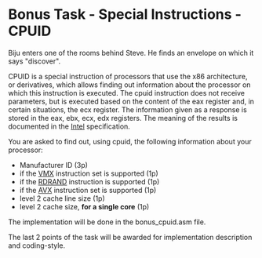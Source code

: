 # Bonus Task - Special Instructions - CPUID

Biju enters one of the rooms behind Steve. He finds an envelope on which it says "discover".

CPUID is a special instruction of processors that use the x86 architecture, or derivatives, which allows finding out information about the processor on which this instruction is executed. The cpuid instruction does not receive parameters, but is executed based on the content of the eax register and, in certain situations, the ecx register. The information given as a response is stored in the eax, ebx, ecx, edx registers. The meaning of the results is documented in the [Intel](https://web.archive.org/web/20120625025623/http://www.intel.com/Assets/PDF/appnote/241618.pdf) specification.

You are asked to find out, using cpuid, the following information about your processor:
 - Manufacturer ID (3p)
 - if the [VMX](https://en.wikipedia.org/wiki/X86_virtualization#Intel_virtualization_(VT-x)) instruction set is supported (1p)
 - if the [RDRAND](https://en.wikipedia.org/wiki/RDRAND) instruction is supported (1p)
 - if the [AVX](https://en.wikipedia.org/wiki/Advanced_Vector_Extensions) instruction set is supported (1p)
 - level 2 cache line size (1p)
 - level 2 cache size, **for a single core** (1p)

The implementation will be done in the bonus_cpuid.asm file.

The last 2 points of the task will be awarded for implementation description and coding-style.

